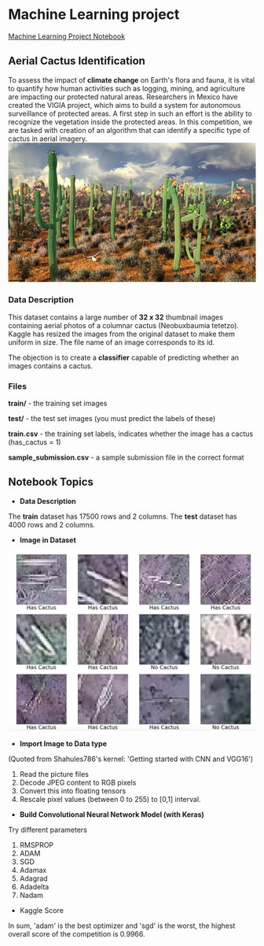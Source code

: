 # Machine Learning project
[Machine Learning Project Notebook](https://github.com/QiangWANGWQ/Machine_Learning_Project/blob/master/cactus_ml.ipynb)

## Aerial Cactus Identification

To assess the impact of **climate change** on Earth's flora and fauna, it is vital to quantify how human activities such as logging, mining, and agriculture are impacting our protected natural areas. Researchers in Mexico have created the VIGIA project, which aims to build a system for autonomous surveillance of protected areas. A first step in such an effort is the ability to recognize the vegetation inside the protected areas. In this competition, we are tasked with creation of an algorithm that can identify a specific type of cactus in aerial imagery.
![MacDown Screenshot](https://github.com/QiangWANGWQ/Machine_Learning_Project/blob/master/pics/cactus.jpg)

### Data Description
This dataset contains a large number of **32 x 32** thumbnail images containing aerial photos of a columnar cactus (Neobuxbaumia tetetzo). Kaggle has resized the images from the original dataset to make them uniform in size. The file name of an image corresponds to its id.

The objection is to create a **classifier** capable of predicting whether an images contains a cactus.

### Files


**train/** - the training set images

**test/** - the test set images (you must predict the labels of these)

**train.csv** - the training set labels, indicates whether the image has a cactus (has_cactus = 1)

**sample_submission.csv** - a sample submission file in the correct format

## Notebook Topics
* **Data Description**

The **train** dataset has 17500 rows and 2 columns.
The **test** dataset has 4000 rows and 2 columns.

* **Image in Dataset**

![MacDown Screenshot](https://github.com/QiangWANGWQ/Machine_Learning_Project/blob/master/pics/Screen%20Shot%202019-06-28%20at%206.15.11%20PM.png)

* **Import Image to Data type**

(Quoted from Shahules786's kernel: 'Getting started with CNN and VGG16')

1. Read the picture files
2. Decode JPEG content to RGB pixels
3. Convert this into floating tensors
4. Rescale pixel values (between 0 to 255) to [0,1] interval.

* **Build Convolutional Neural Network Model (with Keras)**


Try different parameters

1. RMSPROP
2. ADAM
3. SGD
4. Adamax
5. Adagrad
6. Adadelta
7. Nadam

* Kaggle Score 

In sum, 'adam' is the best optimizer and 'sgd' is the worst, the highest overall score of the competition is 0.9966.
